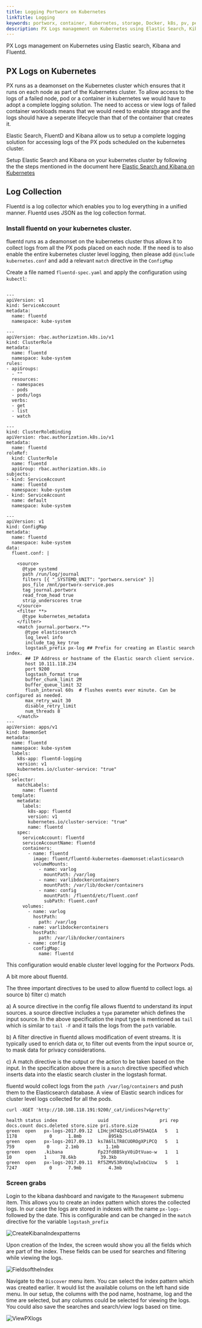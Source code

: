 ```yaml
---
title: Logging Portworx on Kubernetes
linkTitle: Logging
keywords: portworx, container, Kubernetes, storage, Docker, k8s, pv, persistent disk, elastic, fluentd, elastic search, kibana, cluster logging, log management
description: PX Logs management on Kubernetes using Elastic Search, Kibana, and Fluentd.
---
```


PX Logs management on Kubernetes using Elastic search, Kibana and Fluentd.

## PX Logs on Kubernetes
PX runs as a deamonset on the Kubernetes cluster which ensures that it runs on each node as part of the Kubernetes cluster. To allow access to the logs of a failed node, pod or a container in kubernetes we would have to adopt a complete logging solution. The need to access or view logs of failed container workloads means that we would need to enable storage and the logs should have a seperate lifecycle than that of the container that creates it.

Elastic Search, FluentD and Kibana allow us to setup a complete logging solution for accessing logs of the PX pods scheduled on the kubernetes cluster.

Setup Elastic Search and Kibana on your kubernetes cluster by following the the steps mentioned in the document here
[Elastic Search and Kibana on Kubernetes](/portworx-install-with-kubernetes/application-install-with-kubernetes/elastic-search-and-kibana)

## Log Collection
Fluentd is a log collector which enables you to log everything in a unified manner. Fluentd uses JSON as the log collection format.

### Install fluentd on your kubernetes cluster.
fluentd runs as a deamonset on the kubernetes cluster thus allows it to collect logs from all the PX pods placed on each node.
If the need is to also enable the entire kubernetes cluster level logging, then please add `@include kubernetes.conf` and add a relevant `match` directive in the `ConfigMap`

Create a file named ```fluentd-spec.yaml``` and apply the configuration using `kubectl`:

```text

---
apiVersion: v1
kind: ServiceAccount
metadata:
  name: fluentd
  namespace: kube-system

---
apiVersion: rbac.authorization.k8s.io/v1
kind: ClusterRole
metadata:
  name: fluentd
  namespace: kube-system
rules:
- apiGroups:
  - ""
  resources:
  - namespaces
  - pods
  - pods/logs
  verbs:
  - get
  - list
  - watch

---
kind: ClusterRoleBinding
apiVersion: rbac.authorization.k8s.io/v1
metadata:
  name: fluentd
roleRef:
  kind: ClusterRole
  name: fluentd
  apiGroup: rbac.authorization.k8s.io
subjects:
- kind: ServiceAccount
  name: fluentd
  namespace: kube-system
- kind: ServiceAccount
  name: default
  namespace: kube-system

---
apiVersion: v1
kind: ConfigMap
metadata:
  name: fluentd
  namespace: kube-system
data:
  fluent.conf: |

    <source>
      @type systemd
      path /run/log/journal
      filters [{ "_SYSTEMD_UNIT": "portworx.service" }]
      pos_file /mnt/portworx-service.pos
      tag journal.portworx
      read_from_head true
      strip_underscores true
    </source>
    <filter **>
      @type kubernetes_metadata
    </filter>
    <match journal.portworx.**>
       @type elasticsearch
       log_level info
       include_tag_key true
       logstash_prefix px-log ## Prefix for creating an Elastic search index.
       ## IP Address or hostname of the Elastic search client service.
       host 10.111.118.234
       port 9200
       logstash_format true
       buffer_chunk_limit 2M
       buffer_queue_limit 32
       flush_interval 60s  # flushes events ever minute. Can be configured as needed.
       max_retry_wait 30
       disable_retry_limit
       num_threads 8
    </match>
---
apiVersion: apps/v1
kind: DaemonSet
metadata:
  name: fluentd
  namespace: kube-system
  labels:
    k8s-app: fluentd-logging
    version: v1
    kubernetes.io/cluster-service: "true"
spec:
  selector:
    matchLabels:
      name: fluentd
  template:
    metadata:
      labels:
        k8s-app: fluentd
        version: v1
        kubernetes.io/cluster-service: "true"
        name: fluentd
    spec:
      serviceAccount: fluentd
      serviceAccountName: fluentd
      containers:
        - name: fluentd
          image: fluent/fluentd-kubernetes-daemonset:elasticsearch
          volumeMounts:
            - name: varlog
              mountPath: /var/log
            - name: varlibdockercontainers
              mountPath: /var/lib/docker/containers
            - name: config
              mountPath: /fluentd/etc/fluent.conf
              subPath: fluent.conf
      volumes:
        - name: varlog
          hostPath:
            path: /var/log
        - name: varlibdockercontainers
          hostPath:
            path: /var/lib/docker/containers
        - name: config
          configMap:
            name: fluentd
```

This configuration would enable cluster level logging for the Portworx Pods.

A bit more about fluentd.

The three important directives to be used to allow fluentd to collect logs.
a) source
b) filter
c) match

a) A source directive in the config file allows fluentd to understand its input sources. a source directive includes a `type` parameter which defines the input source. In the above specification the input type is mentioned as `tail` which is similar to `tail -F` and it tails the logs from the `path` variable.

b) A filter directive in fluentd allows modification of event streams. It is typically used to enrich data or, to filter out events from the input source or, to mask data for privacy considerations.

c) A match directive is the output or the action to be taken based on the input. In the specification above there is a `match` directive specified which inserts data into the elastic search cluster in the logstash format.

fluentd would collect logs from the `path /var/log/containers` and push them to the Elasticsearch database.
A view of Elastic search indices for cluster level logs collected for all the pods.

```text
curl -XGET 'http://10.108.118.191:9200/_cat/indices?v&pretty'
```

```output
health status index               uuid                   pri rep docs.count docs.deleted store.size pri.store.size
green  open   px-logs-2017.09.12  LIHcjH74Q2ScLoDf5hAQIA   5   1       1178            0      1.8mb          895kb
green  open   px-logs-2017.09.13  ks7A6lLTR8CUOROgXPiPCQ   5   1        759            0      2.1mb          1.1mb
green  open   .kibana             Fp23fd8BSkyV0iDtVuao-w   1   1         10            1     78.6kb         39.3kb
green  open   px-logs-2017.09.11  Rf5ZMV53RVOXqlwInbCUzw   5   1       7247            0      7.9mb          4.3mb
```

### Screen grabs

Login to the kibana dashboard and navigate to the `Management` submenu item. This allows you to create an index pattern which stores the collected logs. In our case the logs are stored in indexes with the name `px-logs-` followed by the date. This is configurable and can be changed in the `match` directive for the variable `logstash_prefix`

![CreateKibanaIndexpatterns](/img/kibana-px-index-pattern.png)

Upon creation of the Index, the screen would show you all the fields which are part of the index. These fields can be used for searches and filtering while viewing the logs.

![FieldsoftheIndex](/img/px-logs-fields.png)

Navigate to the `Discover` menu item. You can select the index pattern which was created earlier. It would list the available colums on the left hand side menu. In our setup, the columns with the pod name, hostname, log and the time are selected, but any columns could be selected for viewing the logs. You could also save the searches and search/view logs based on time.

![ViewPXlogs](/img/view-px-logs.png)
